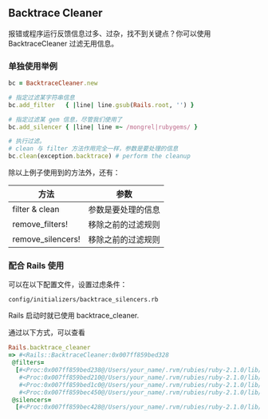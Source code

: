 ## Backtrace Cleaner

报错或程序运行反馈信息过多、过杂，找不到关键点？你可以使用 BacktraceCleaner 过滤无用信息。

### 单独使用举例

```ruby
bc = BacktraceCleaner.new

# 指定过滤某字符串信息
bc.add_filter   { |line| line.gsub(Rails.root, '') }

# 指定过滤某 gem 信息，尽管我们使用了
bc.add_silencer { |line| line =~ /mongrel|rubygems/ }

# 执行过滤。
# clean 与 filter 方法作用完全一样，参数是要处理的信息
bc.clean(exception.backtrace) # perform the cleanup
```

除以上例子使用到的方法外，还有：

| 方法 | 参数 |
|--|--|
| filter & clean | 参数是要处理的信息 |
| remove_filters! | 移除之前的过滤规则 |
| remove_silencers! | 移除之前的过滤规则 | 

### 配合 Rails 使用

可以在以下配置文件，设置过虑条件：

```
config/initializers/backtrace_silencers.rb
```

Rails 启动时就已使用 backtrace_cleaner.

通过以下方式，可以查看

```ruby
Rails.backtrace_cleaner
=> #<Rails::BacktraceCleaner:0x007ff859bed328
 @filters=
  [#<Proc:0x007ff859bed238@/Users/your_name/.rvm/rubies/ruby-2.1.0/lib/ruby/gems/2.1.0/gems/railties-3.2.17/lib/rails/backtrace_cleaner.rb:10>,
   #<Proc:0x007ff859bed210@/Users/your_name/.rvm/rubies/ruby-2.1.0/lib/ruby/gems/2.1.0/gems/railties-3.2.17/lib/rails/backtrace_cleaner.rb:11>,
   #<Proc:0x007ff859bed1c0@/Users/your_name/.rvm/rubies/ruby-2.1.0/lib/ruby/gems/2.1.0/gems/railties-3.2.17/lib/rails/backtrace_cleaner.rb:12>,
   #<Proc:0x007ff859bec450@/Users/your_name/.rvm/rubies/ruby-2.1.0/lib/ruby/gems/2.1.0/gems/railties-3.2.17/lib/rails/backtrace_cleaner.rb:26>],
 @silencers=
  [#<Proc:0x007ff859bec428@/Users/your_name/.rvm/rubies/ruby-2.1.0/lib/ruby/gems/2.1.0/gems/railties-3.2.17/lib/rails/backtrace_cleaner.rb:15>]>
```

